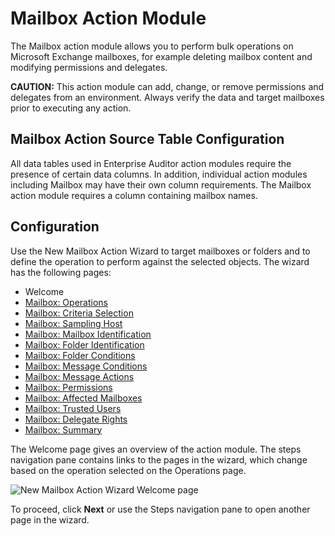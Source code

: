 # Mailbox Action Module

The Mailbox action module allows you to perform bulk operations on Microsoft Exchange mailboxes, for
example deleting mailbox content and modifying permissions and delegates.

**CAUTION:** This action module can add, change, or remove permissions and delegates from an
environment. Always verify the data and target mailboxes prior to executing any action.

## Mailbox Action Source Table Configuration

All data tables used in Enterprise Auditor action modules require the presence of certain data
columns. In addition, individual action modules including Mailbox may have their own column
requirements. The Mailbox action module requires a column containing mailbox names.

## Configuration

Use the New Mailbox Action Wizard to target mailboxes or folders and to define the operation to
perform against the selected objects. The wizard has the following pages:

- Welcome
- [Mailbox: Operations](/docs/accessanalyzer/11.6/accessanalyzer/admin/action/mailbox/operations.md)
- [Mailbox: Criteria Selection](/docs/accessanalyzer/11.6/accessanalyzer/admin/action/mailbox/criteriaselection.md)
- [Mailbox: Sampling Host](/docs/accessanalyzer/11.6/accessanalyzer/admin/action/mailbox/samplinghost.md)
- [Mailbox: Mailbox Identification](/docs/accessanalyzer/11.6/accessanalyzer/admin/action/mailbox/identification.md)
- [Mailbox: Folder Identification](/docs/accessanalyzer/11.6/accessanalyzer/admin/action/mailbox/folderidentification.md)
- [Mailbox: Folder Conditions](/docs/accessanalyzer/11.6/accessanalyzer/admin/action/mailbox/folderconditions.md)
- [Mailbox: Message Conditions](/docs/accessanalyzer/11.6/accessanalyzer/admin/action/mailbox/messageconditions.md)
- [Mailbox: Message Actions](/docs/accessanalyzer/11.6/accessanalyzer/admin/action/mailbox/messageactions.md)
- [Mailbox: Permissions](/docs/accessanalyzer/11.6/accessanalyzer/admin/action/mailbox/permissions.md)
- [Mailbox: Affected Mailboxes](/docs/accessanalyzer/11.6/accessanalyzer/admin/action/mailbox/affectedmailboxes.md)
- [Mailbox: Trusted Users](/docs/accessanalyzer/11.6/accessanalyzer/admin/action/mailbox/trustedusers.md)
- [Mailbox: Delegate Rights](/docs/accessanalyzer/11.6/accessanalyzer/admin/action/mailbox/delegaterights.md)
- [Mailbox: Summary](/docs/accessanalyzer/11.6/accessanalyzer/admin/action/mailbox/summary.md)

The Welcome page gives an overview of the action module. The steps navigation pane contains links to
the pages in the wizard, which change based on the operation selected on the Operations page.

![New Mailbox Action Wizard Welcome page](/img/versioned_docs/activitymonitor_7.1/activitymonitor/install/welcome.webp)

To proceed, click **Next** or use the Steps navigation pane to open another page in the wizard.
